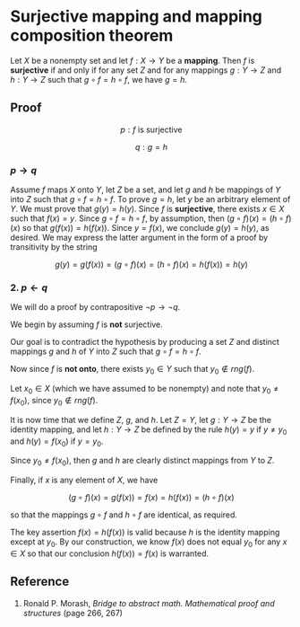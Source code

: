 # Surjective mapping and mapping composition theorem

Let $X$ be a nonempty set and let $f: X \rightarrow Y$ be a **mapping**. Then $f$ is **surjective** if and only if for any set $Z$ and for any mappings $g: Y \rightarrow Z$ and $h: Y \rightarrow Z$ such that $g \circ f= h \circ f$, we have $g = h$.

## Proof

$$
p: f \text{ is surjective }
$$

$$
q: g = h
$$

### $p \rightarrow q$

Assume $f$ maps $X$ onto $Y$, let $Z$ be a set, and let $g$ and $h$ be mappings of $Y$ into $Z$ such that $g \circ f = h \circ f$. To prove $g = h$, let $y$ be an arbitrary element of $Y$. We must prove that $g(y) = h(y)$. Since $f$ is **surjective**, there exists $x \in X$ such that $f(x) = y$. Since $g \circ f = h \circ f$, by assumption, then $(g \circ f)(x) = (h \circ f)(x)$ so that $g(f(x)) = h(f(x))$. Since $y = f(x)$, we conclude $g(y) = h(y)$, as desired. We may express the latter argument in the form of a proof by transitivity by the string

$$
g(y) = g(f(x)) = (g \circ f)(x) = (h \circ f)(x) = h(f(x)) = h(y)
$$

### 2. $p \leftarrow q$

We will do a proof by contrapositive $\neg p \rightarrow \neg q$.

We begin by assuming $f$ is **not** surjective.

Our goal is to contradict the hypothesis by producing a set $Z$ and distinct mappings $g$ and $h$ of $Y$ into $Z$ such that $g \circ f = h \circ f$.

Now since $f$ is **not onto**, there exists $y_0 \in Y$ such that $y_0 \not \in rng(f)$.

Let $x_0 \in X$ (which we have assumed to be nonempty) and note that $y_0 \neq f(x_0)$, since $y_0 \not \in rng(f)$.

It is now time that we define $Z$, $g$, and $h$. Let $Z = Y$, let $g: Y \rightarrow Z$ be the identity mapping, and let $h: Y \rightarrow Z$ be defined by the rule $h(y) = y$ if $y \neq y_0$ and $h(y) = f(x_0)$ if $y = y_0$.

Since $y_0 \neq f(x_0)$, then $g$ and $h$ are clearly distinct mappings from $Y$ to $Z$.

Finally, if $x$ is any element of $X$, we have

$$
(g \circ f)(x) = g(f(x)) = f(x) = h(f(x)) = (h \circ f)(x)
$$

so that the mappings $g \circ f$ and $h \circ f$ are identical, as required.

The key assertion $f(x) = h(f(x))$ is valid because $h$ is the identity mapping except at $y_0$. By our construction, we know $f(x)$ does not equal $y_0$ for any $x \in X$ so that our conclusion $h(f(x)) = f (x)$ is warranted.

## Reference

1. Ronald P. Morash, *Bridge to abstract math. Mathematical proof and structures* (page 266, 267)